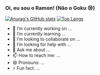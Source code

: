 ### Oi, eu sou o Ramon! (Não o Goku 😢)

[![Anurag's GitHub stats](https://github-readme-stats.vercel.app/api?username=ramonoliveira1&show_icons=true&theme=great-gatsby)](https://github.com/ramonoliveira1/github-readme-stats) 
[![Top Langs](https://github-readme-stats.vercel.app/api/top-langs/?username=ramonoliveira1&layout=compact&theme=great-gatsby)](https://github.com/ramonoliveira1/github-readme-stats)


- 🔭 I’m currently working on ...
- 🌱 I’m currently learning ...
- 👯 I’m looking to collaborate on ...
- 🤔 I’m looking for help with ...
- 💬 Ask me about ...
- 📫 How to reach me: ...
- 😄 Pronouns: ...
- ⚡ Fun fact: ...

